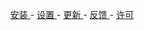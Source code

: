 <p align="center">
<a href="https://github.com/vernesong/OpenClash/wiki/%E5%AE%89%E8%A3%85"> 安装 </a> - <a href="https://github.com/vernesong/OpenClash/wiki/%E5%85%A8%E5%B1%80%E8%AE%BE%E7%BD%AE"> 设置 </a> - <a href="https://github.com/vernesong/OpenClash/wiki/%E7%89%88%E6%9C%AC%E6%9B%B4%E6%96%B0"> 更新 </a> - <a href="https://github.com/vernesong/OpenClash/issues"> 反馈 </a> - <a href="https://github.com/vernesong/OpenClash/wiki/%E8%AE%B8%E5%8F%AF"> 许可 </a>
</p>

